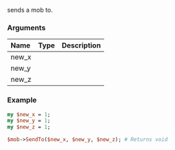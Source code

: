 sends a mob to.
### Arguments
**Name**|**Type**|**Description**
:---|:---|:---
new_x||
new_y||
new_z||

### Example

```perl
my $new_x = 1;
my $new_y = 1;
my $new_z = 1;

$mob->SendTo($new_x, $new_y, $new_z); # Returns void
```